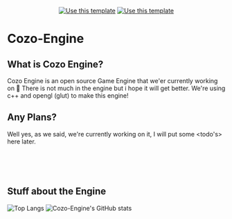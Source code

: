 <div align="center">

[![Use this template](https://img.shields.io/badge/Check-Our_website_here_!-2ea44f?style=for-the-badge)](https://cozo-engine.github.io)
[![Use this template](https://img.shields.io/badge/Engine's-_Documents!-2ea44f?style=for-the-badge)](https://cozo-engine.github.io/docs)



</div>



# Cozo-Engine
## What is Cozo Engine?
Cozo Engine is an open source Game Engine that we'er currently working on :eyes:
There is not much in the engine but i hope it will get better.
We're using c++ and opengl (glut) to make this engine!

## Any Plans?
Well yes, as we said, we're currently working on it, I will put some <todo's> here later.


<!---
Cozo-Engine/Cozo-Engine is a ✨ special ✨ repository because its `README.md` (this file) appears on your GitHub profile.
You can click the Preview link to take a look at your changes.
github, what?
--->
<br><br><br>
## Stuff about the Engine
![Top Langs](https://github-readme-stats.vercel.app/api/top-langs/?username=Cozo-Engine)
![Cozo-Engine's GitHub stats](https://github-readme-stats.vercel.app/api?username=Cozo-Engine&show_icons=true&theme=radical)
